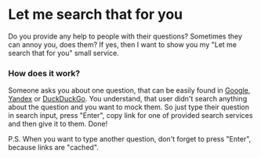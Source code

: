 # Let me search that for you

Do you provide any help to people with their questions? Sometimes they can annoy you, does them? If yes, then I want to show you my "Let me search that for you" small service.

### How does it work?

Someone asks you about one question, that can be easily found in [Google](https://google.com/), [Yandex](https://yandex.com/) or [DuckDuckGo](https://fuckfuckgoogle.com/). You understand, that user didn't search anything about the question and you want to mock them. So just type their question in search input, press "Enter", copy link for one of provided search services and then give it to them. Done!

P.S. When you want to type another question, don't forget to press "Enter", because links are "cached".
